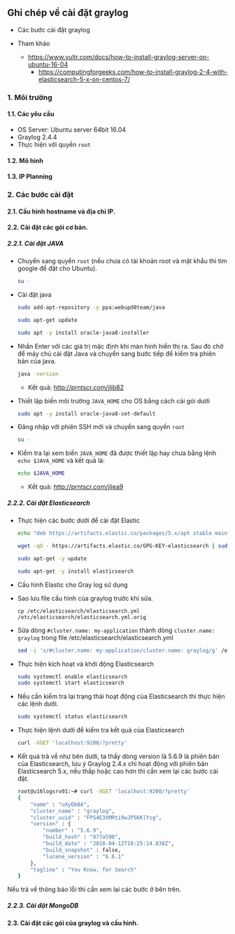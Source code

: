 ## Ghi chép về cài đặt graylog

- Các bước cài đặt graylog
- Tham khảo

  - https://www.vultr.com/docs/how-to-install-graylog-server-on-ubuntu-16-04
	- https://computingforgeeks.com/how-to-install-graylog-2-4-with-elasticsearch-5-x-on-centos-7/


### 1. Môi trường
#### 1.1. Các yêu cầu

- OS Server: Ubuntu server 64bit 16.04
- Graylog 2.4.4
- Thực hiện với quyền `root`

#### 1.2. Mô hình

#### 1.3. IP Planning

### 2. Các bước cài đặt

#### 2.1. Cấu hình hostname và địa chỉ IP.


#### 2.2. Cài đặt các gói cơ bản.

##### 2.2.1. Cài đặt JAVA

- Chuyển sang quyền `root` (nếu chưa có tài khoản root và mật khẩu thì tìm google để đặt cho Ubuntu).

	```sh
	su -
	```

- Cài đặt java

	```sh
	sudo add-apt-repository -y ppa:webupd8team/java

	sudo apt-get update

	sudo apt -y install oracle-java8-installer
	```

- Nhấn Enter với các giá trị mặc định khi màn hình hiển thị ra. Sau đó chờ để máy chủ cài đặt Java và chuyển sang bước tiếp để kiểm tra phiên bản của java. 

	```sh
	java -version
	```

  - Kết quả: http://prntscr.com/jlib82
	
	
- Thiết lập biến môi trường `JAVA_HOME` cho OS bằng cách cài gói dưới

	```sh
	sudo apt -y install oracle-java8-set-default
	```

- Đăng nhập với phiên SSH mới và chuyển sang quyền `root`

	```sh
	su - 
	```

- Kiểm tra lại xem biến `JAVA_HOME` đã được thiết lập hay chưa bằng lệnh `echo $JAVA_HOME` và kết quả là:

	```sh
	echo $JAVA_HOME
	```
	
	- Kết quả: http://prntscr.com/jliea9


##### 2.2.2. Cài đặt Elasticsearch

- Thực hiện các bước dưới để cài đặt Elastic

	```sh
	echo "deb https://artifacts.elastic.co/packages/5.x/apt stable main" | sudo tee -a /etc/apt/sources.list.d/elastic-5.x.list

	wget -qO - https://artifacts.elastic.co/GPG-KEY-elasticsearch | sudo apt-key add -

	sudo apt-get -y update

	sudo apt-get -y install elasticsearch
	```

- Cấu hình Elastic cho Gray log sử dụng

- Sao lưu file cấu hình của graylog trước khi sửa.

	```cp
	cp /etc/elasticsearch/elasticsearch.yml /etc/elasticsearch/elasticsearch.yml.orig
	```

- Sửa dòng `#cluster.name: my-application` thành dòng `cluster.name: graylog` trong file /etc/elasticsearch/elasticsearch.yml


	```sh
	sed -i 's/#cluster.name: my-application/cluster.name: graylog/g' /etc/elasticsearch/elasticsearch.yml
	```


- Thực hiện kích hoạt và khởi động Elasticsearch 

	```sh
	sudo systemctl enable elasticsearch
	sudo systemctl start elasticsearch
	```
	
- Nếu cần kiểm tra lại trạng thái hoạt động của Elasticsearch thì thực hiện các lệnh dưới.

	```sh
	sudo systemctl status elasticsearch
	```

- Thực hiện lệnh dưới để kiểm tra kết quả của Elasticsearch

	```sh
	curl -XGET 'localhost:9200/?pretty'
	```

- Kết quả trả về như bên dưới, ta thấy dòng version là 5.6.9 là phiên bản của Elasticsearch, lưu ý Graylog 2.4.x chỉ hoạt động với phiên bản Elasticsearch 5.x, nếu thấp hoặc cao hơn thì cần xem lại các bước cài đặt.

	```sh
	root@u16logsrv01:~# curl -XGET 'localhost:9200/?pretty'
	{
		"name" : "uXyOb8A",
		"cluster_name" : "graylog",
		"cluster_uuid" : "FPS4E3XMRti9wJP5KKlYsg",
		"version" : {
			"number" : "5.6.9",
			"build_hash" : "877a590",
			"build_date" : "2018-04-12T16:25:14.838Z",
			"build_snapshot" : false,
			"lucene_version" : "6.6.1"
		},
		"tagline" : "You Know, for Search"
	}
	```	

Nếu trả về thông báo lỗi thì cần xem lại các bước ở bên trên.

##### 2.2.3. Cài đặt MongoDB



#### 2.3. Cài đặt các gói của graylog và cấu hình.


